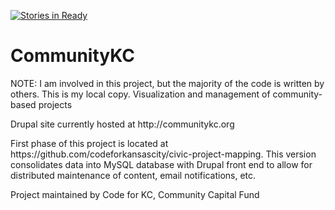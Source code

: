 [![Stories in Ready](https://badge.waffle.io/codeforkansascity/CommunityKC.svg?label=ready&title=Cards%20Ready%20To%20Work%20On)](http://waffle.io/codeforkansascity/CommunityKC)

# CommunityKC
<p>NOTE: I am involved in this project, but the majority of the code is written by others. This is my local copy. Visualization and management of community-based projects</p>
<p>Drupal site currently hosted at http://communitykc.org</p>
<p>First phase of this project is located at https://github.com/codeforkansascity/civic-project-mapping. This version consolidates data into MySQL database with Drupal front end to allow for distributed maintenance of content, email notifications, etc.</p>
<p>Project maintained by Code for KC, Community Capital Fund</p>
